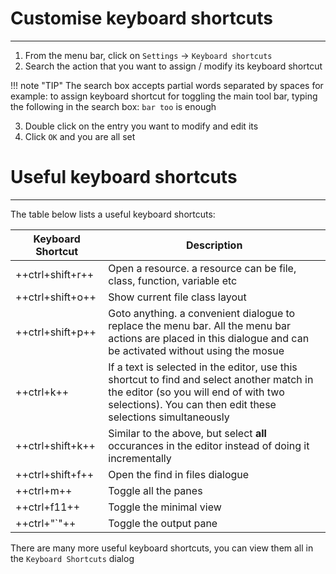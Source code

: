 # Customise keyboard shortcuts

---

1. From the menu bar, click on `Settings` &#8594; `Keyboard shortcuts`
2. Search the action that you want to assign / modify its keyboard shortcut

!!! note "TIP"
    The search box accepts partial words separated by spaces
    for example: to assign keyboard shortcut for toggling the main tool bar,
    typing the following in the search box: `bar too` is enough
    
3. Double click on the entry you want to modify and edit its
4. Click `OK` and you are all set

# Useful keyboard shortcuts
---

The table below lists a useful keyboard shortcuts:


| Keyboard Shortcut  | Description  |
|--------------------|--------------|
| ++ctrl+shift+r++   | Open a resource. a resource can be file, class, function, variable etc|
| ++ctrl+shift+o++   | Show current file class layout |
| ++ctrl+shift+p++   | Goto anything. a convenient dialogue to replace the menu bar. All the menu bar actions are placed in this dialogue and can be activated without using the mosue |
| ++ctrl+k++         | If a text is selected in the editor, use this shortcut to find and select another match in the editor (so you will end of with two selections). You can then edit these selections simultaneously|
| ++ctrl+shift+k++   | Similar to the above, but select **all** occurances in the editor instead of doing it incrementally |
| ++ctrl+shift+f++   | Open the find in files dialogue |
| ++ctrl+m++         | Toggle all the panes |
| ++ctrl+f11++       | Toggle the minimal view |
| ++ctrl+"`"++       | Toggle the output pane |

There are many more useful keyboard shortcuts, you can view them all in the `Keyboard Shortcuts` dialog
